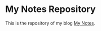 # My Notes Repository

This is the repository of my blog [My Notes](https://jadry92.github.io/Blognotes/).
